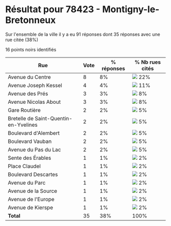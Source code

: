 # Résultat pour 78423 - Montigny-le-Bretonneux

Sur l'ensemble de la ville il y a eu 91 réponses dont 35 réponses avec une rue citée (38%)

16 points noirs identifiés

| Rue | Vote | % réponses | % Nb rues cités|
|-----|------|------------|----------------|
| Avenue du Centre | 8 | 8% | <img src="../../img/bar_22.gif" />&nbsp;22%|
| Avenue Joseph Kessel | 4 | 4% | <img src="../../img/bar_11.gif" />&nbsp;11%|
| Avenue des Prés | 3 | 3% | <img src="../../img/bar_8.gif" />&nbsp;8%|
| Avenue Nicolas About | 3 | 3% | <img src="../../img/bar_8.gif" />&nbsp;8%|
| Gare Routière | 2 | 2% | <img src="../../img/bar_5.gif" />&nbsp;5%|
| Bretelle de Saint-Quentin-en-Yvelines | 2 | 2% | <img src="../../img/bar_5.gif" />&nbsp;5%|
| Boulevard d'Alembert | 2 | 2% | <img src="../../img/bar_5.gif" />&nbsp;5%|
| Boulevard Vauban | 2 | 2% | <img src="../../img/bar_5.gif" />&nbsp;5%|
| Avenue du Pas du Lac | 2 | 2% | <img src="../../img/bar_5.gif" />&nbsp;5%|
| Sente des Érables | 1 | 1% | <img src="../../img/bar_2.gif" />&nbsp;2%|
| Place Claudel | 1 | 1% | <img src="../../img/bar_2.gif" />&nbsp;2%|
| Boulevard Descartes | 1 | 1% | <img src="../../img/bar_2.gif" />&nbsp;2%|
| Avenue du Parc | 1 | 1% | <img src="../../img/bar_2.gif" />&nbsp;2%|
| Avenue de la Source | 1 | 1% | <img src="../../img/bar_2.gif" />&nbsp;2%|
| Avenue de l'Europe | 1 | 1% | <img src="../../img/bar_2.gif" />&nbsp;2%|
| Avenue de Kierspe | 1 | 1% | <img src="../../img/bar_2.gif" />&nbsp;2%|
| **Total** | 35 | 38% | 100%|
